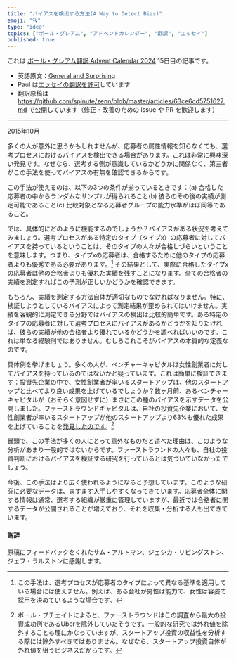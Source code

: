 ```yaml
---
title: "バイアスを検出する方法(A Way to Detect Bias)"
emoji: "🔍"
type: "idea"
topics: ["ポール・グレアム", "アドベントカレンダー", "翻訳", "エッセイ"]
published: true
---
```


これは [ポール・グレアム翻訳 Advent Calendar 2024](https://adventar.org/calendars/10831) 15日目の記事です。

- 英語原文：[General and Surprising](https://paulgraham.com/bias.html)
- Paul は[エッセイの翻訳を許可](https://paulgraham.com/gfaq.html)しています
- 翻訳原稿は https://github.com/spinute/zenn/blob/master/articles/63ce6cd5751627.md で公開しています（修正・改善のための issue や PR を歓迎します）
---

2015年10月

多くの人が意外に思うかもしれませんが、応募者の属性情報を知らなくても、選考プロセスにおけるバイアスを検出できる場合があります。これは非常に興味深い発見です。なぜなら、選考する側が意識しているかどうかに関係なく、第三者がこの手法を使ってバイアスの有無を確認できるからです。

この手法が使えるのは、以下の3つの条件が揃っているときです：(a) 合格した応募者の中からランダムなサンプルが得られること(b) 彼らのその後の実績が測定可能であること(c) 比較対象となる応募者グループの能力水準がほぼ同等であること。

では、具体的にどのように機能するのでしょうか？バイアスがある状況を考えてみましょう。選考プロセスがある特定のタイプ（タイプx）の応募者に対してバイアスを持っているということは、そのタイプの人々が合格しづらいということを意味します。つまり、タイプxの応募者は、合格するために他のタイプの応募者よりも優秀である必要があります。[^1]
その結果として、実際に合格したタイプxの応募者は他の合格者よりも優れた実績を残すことになります。全ての合格者の実績を測定すればこの予測が正しいかどうかを確認できます。

もちろん、実績を測定する方法自体が適切なものでなければなりません。特に、検証しようとしているバイアスによって測定結果が歪められてはいけません。実績を客観的に測定できる分野ではバイアスの検出は比較的簡単です。ある特定のタイプの応募者に対して選考プロセスにバイアスがあるかどうかを知りたければ、彼らの実績が他の合格者より優れているかどうかを調べればいいのです。これは単なる経験則ではありません。むしろこれこそがバイアスの本質的な定義なのです。

具体例を挙げましょう。多くの人が、ベンチャーキャピタルは女性創業者に対してバイアスを持っているのではないかと疑っています。これは簡単に検証できます：投資先企業の中で、女性創業者が率いるスタートアップは、他のスタートアップと比べてより良い成果を上げているでしょうか？数ヶ月前、あるベンチャーキャピタルが（おそらく意図せずに）まさにこの種のバイアスを示すデータを公開しました。ファーストラウンドキャピタルは、自社の投資先企業において、女性創業者が率いるスタートアップが他のスタートアップより63%も優れた成果を上げていることを[発見したのです](http://10years.firstround.com/#one)。[^2]

冒頭で、この手法が多くの人にとって意外なものだと述べた理由は、このような分析があまり一般的ではないからです。ファーストラウンドの人々も、自社の投資判断におけるバイアスを検証する研究を行っているとは気づいていなかったでしょう。

今後、この手法はより広く使われるようになると予想しています。このような研究に必要なデータは、ますます入手しやすくなってきています。応募者全体に関する情報は通常、選考する組織が厳重に管理していますが、最近では合格者に関するデータが公開されることが増えており、それを収集・分析する人も出てきています。

#### 謝辞

原稿にフィードバックをくれたサム・アルトマン、ジェシカ・リビングストン、ジェフ・ラルストンに感謝します。

[^1]: この手法は、選考プロセスが応募者のタイプによって異なる基準を適用している場合には使えません。例えば、ある会社が男性は能力で、女性は容姿で採用を決めているような場合です。

[^2]: ポール・ブチェイトによると、ファーストラウンドはこの調査から最大の投資成功例であるUberを除外していたそうです。一般的な研究では外れ値を除外することも理にかなっていますが、スタートアップ投資の収益性を分析する際には除外すべきではありません。なぜなら、スタートアップ投資自体が外れ値を狙うビジネスだからです。